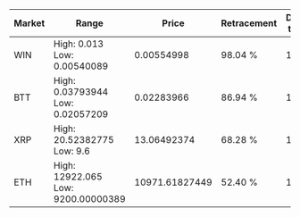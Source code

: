 | Market | Range | Price| Retracement | Doubles to 50% |
| --- | --- | --- | --- | --- |
| WIN | High: 0.013<br />Low: 0.00540089 | 0.00554998 | 98.04 % | 1.66 |
| BTT | High: 0.03793944<br />Low: 0.02057209 | 0.02283966 | 86.94 % | 1.28 |
| XRP | High: 20.52382775<br />Low: 9.6 | 13.06492374 | 68.28 % | 1.15 |
| ETH | High: 12922.065<br />Low: 9200.00000389 | 10971.61827449 | 52.40 % | 1.01 |
